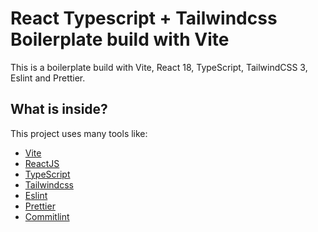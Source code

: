 # React Typescript + Tailwindcss Boilerplate build with Vite

This is a boilerplate build with Vite, React 18, TypeScript, TailwindCSS 3, Eslint and Prettier.

## What is inside?

This project uses many tools like:

- [Vite](https://vitejs.dev)
- [ReactJS](https://reactjs.org)
- [TypeScript](https://www.typescriptlang.org)
- [Tailwindcss](https://tailwindcss.com)
- [Eslint](https://eslint.org)
- [Prettier](https://prettier.io)
- [Commitlint](https://commitlint.js.org)
